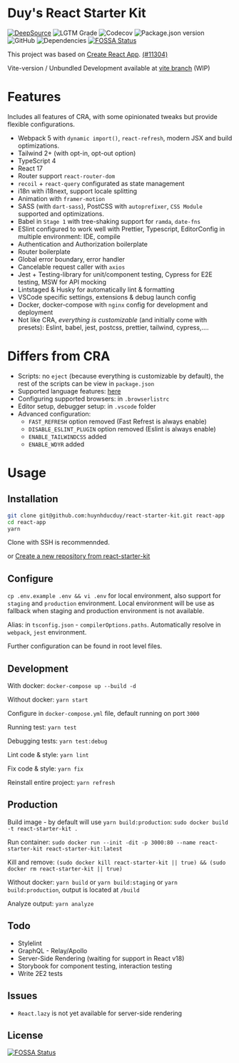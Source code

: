 # Duy's React Starter Kit

[![DeepSource](https://deepsource.io/gh/huynhducduy/react-starter-kit.svg/?label=resolved+issues)](https://deepsource.io/gh/huynhducduy/react-starter-kit/?ref=repository-badge)
![LGTM Grade](https://img.shields.io/lgtm/grade/javascript/github/huynhducduy/react-starter-kit?logo=lgtm)
![Codecov](https://img.shields.io/codecov/c/github/huynhducduy/react-starter-kit?logo=codecov&token=VLMIXK11LQ)
![Package.json version](https://img.shields.io/github/package-json/v/huynhducduy/react-starter-kit)
![GitHub](https://img.shields.io/github/license/huynhducduy/react-starter-kit)
![Dependencies](https://david-dm.org/huynhducduy/react-starter-kit.svg)
[![FOSSA Status](https://app.fossa.com/api/projects/git%2Bgithub.com%2Fhuynhducduy%2Freact-starter-kit.svg?type=shield)](https://app.fossa.com/projects/git%2Bgithub.com%2Fhuynhducduy%2Freact-starter-kit?ref=badge_shield)

This project was based on [Create React App](https://github.com/facebook/create-react-app). [(#11304)](https://github.com/facebook/create-react-app/pull/11304)

Vite-version / Unbundled Development available at [vite branch](https://github.com/huynhducduy/react-starter-kit/tree/vite) (WIP)

# Features

Includes all features of CRA, with some opinionated tweaks but provide flexible configurations.

- Webpack 5 with `dynamic import()`, `react-refresh`, modern JSX and build optimizations.
- Tailwind 2+ (with opt-in, opt-out option)
- TypeScript 4
- React 17
- Router support `react-router-dom`
- `recoil` + `react-query` configurated as state management
- i18n with i18next, support locale splitting
- Animation with `framer-motion`
- SASS (with `dart-sass`), PostCSS with `autoprefixer`, `CSS Module` supported and optimizations.
- Babel in `Stage 1` with tree-shaking support for `ramda`, `date-fns`
- ESlint configured to work well with Prettier, Typescript, EditorConfig in multiple environment: IDE, compile
- Authentication and Authorization boilerplate
- Router boilerplate
- Global error boundary, error handler
- Cancelable request caller with `axios`
- Jest + Testing-library for unit/component testing, Cypress for E2E testing, MSW for API mocking
- Lintstaged & Husky for automatically lint & formatting
- VSCode specific settings, extensions & debug launch config
- Docker, docker-compose with `nginx` config for development and deployment
- Not like CRA, _everything is customizable_ (and initially come with presets): Eslint, babel, jest, postcss, prettier, tailwind, cypress,....

# Differs from CRA

- Scripts: no `eject` (because everything is customizable by default), the rest of the scripts can be view in `package.json`
- Supported language features: [here](https://github.com/huynhducduy/babel-preset-duy)
- Configuring supported browsers: in `.browserlistrc`
- Editor setup, debugger setup: in `.vscode` folder
- Advanced configuration:
  - `FAST_REFRESH` option removed (Fast Refrest is always enable)
  - `DISABLE_ESLINT_PLUGIN` option removed (Eslint is always enable)
  - `ENABLE_TAILWINDCSS` added
  - `ENABLE_WDYR` added

# Usage

## Installation

```sh
git clone git@github.com:huynhducduy/react-starter-kit.git react-app
cd react-app
yarn
```

Clone with SSH is recommennded.

or [Create a new repository from react-starter-kit](https://github.com/huynhducduy/react-starter-kit/generate)

## Configure

`cp .env.example .env && vi .env` for local environment, also support for `staging` and `production` environment. Local environment will be use as fallback when staging and production environment is not available.

Alias: in `tsconfig.json` - `compilerOptions.paths`. Automatically resolve in `webpack`, `jest` environment.

Further configuration can be found in root level files.

## Development

With docker: `docker-compose up --build -d`

Without docker: `yarn start`

Configure in `docker-compose.yml` file, default running on port `3000`

Running test: `yarn test`

Debugging tests: `yarn test:debug`

Lint code & style: `yarn lint`

Fix code & style: `yarn fix`

Reinstall entire project: `yarn refresh`

## Production

Build image - by default will use `yarn build:production`: `sudo docker build -t react-starter-kit .`

Run container: `sudo docker run --init -dit -p 3000:80 --name react-starter-kit react-starter-kit:latest`

Kill and remove: `(sudo docker kill react-starter-kit || true) && (sudo docker rm react-starter-kit || true)`

Without docker: `yarn build` or `yarn build:staging` or `yarn build:production`, output is located at `/build`

Analyze output: `yarn analyze`

## Todo

- Stylelint
- GraphQL - Relay/Apollo
- Server-Side Rendering (waiting for support in React v18)
- Storybook for component testing, interaction testing
- Write 2E2 tests

## Issues

- `React.lazy` is not yet available for server-side rendering

## License

[![FOSSA Status](https://app.fossa.com/api/projects/git%2Bgithub.com%2Fhuynhducduy%2Freact-starter-kit.svg?type=large)](https://app.fossa.com/projects/git%2Bgithub.com%2Fhuynhducduy%2Freact-starter-kit?ref=badge_large)
